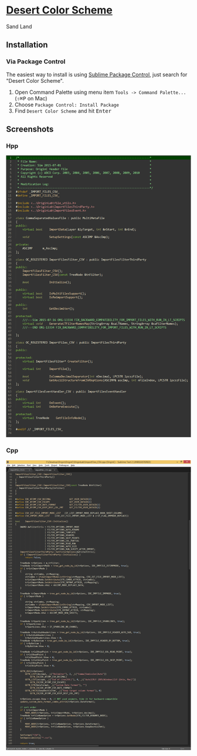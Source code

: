 # [Desert Color Scheme](https://packagecontrol.io/packages/Desert%20Color%20Scheme)

Sand Land

## Installation

### Via Package Control

The easiest way to install is using [Sublime Package Control](https://packagecontrol.io/installation), just search for "Desert Color Scheme".

1. Open Command Palette using menu item `Tools -> Command Palette...` (<kbd>⇧</kbd><kbd>⌘</kbd><kbd>P</kbd> on Mac)
2. Choose `Package Control: Install Package`
3. Find `Desert Color Scheme` and hit <kbd>Enter</kbd>

## Screenshots

### Hpp

![Hpp](https://raw.githubusercontent.com/watergear/sublime-desert-color-scheme/master/screenshots/hpp.png)

### Cpp

![Cpp](https://raw.githubusercontent.com/watergear/sublime-desert-color-scheme/master/screenshots/cpp.png)
